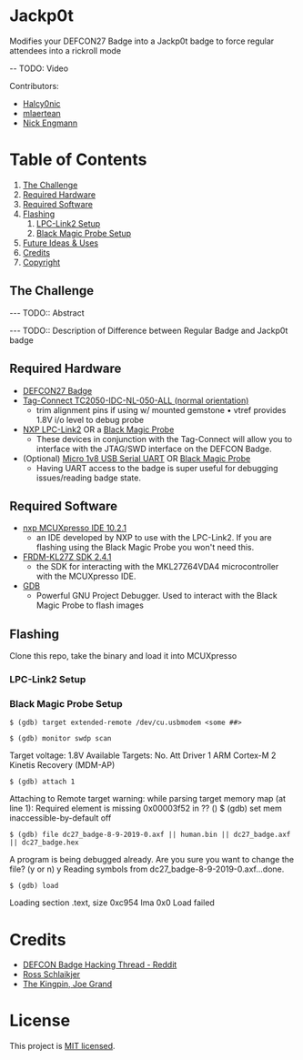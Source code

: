 # Jackp0t
Modifies your DEFCON27 Badge into a Jackp0t badge to force regular attendees into a rickroll mode

-- TODO: Video

Contributors:
- [Halcy0nic](https://twitter.com/Halcy0nic)
- [mlaertean](https://twitter.com/mlaertean)
- [Nick Engmann](https://twitter.com/NickySlicksHaha)

# Table of Contents
1. [The Challenge](#the-challenge)
2. [Required Hardware](#required-hardware)
3. [Required Software](#required-software)
4. [Flashing](#flashing)
    1. [LPC-Link2 Setup](#lpc-link2-setup)
    2. [Black Magic Probe Setup](#black-magic-probe-setup)
5. [Future Ideas & Uses]()
6. [Credits](#credits)
7. [Copyright](#copyright)

## The Challenge
--- TODO:: Abstract

---  TODO:: Description of Difference between Regular Badge and Jackp0t badge

## Required Hardware

- [DEFCON27 Badge](https://hackaday.com/2019/08/08/first-look-at-def-con-27-official-badge-kingpin-is-back/)
- [Tag-Connect TC2050-IDC-NL-050-ALL (normal orientation)](http://www.tag-connect.com/node/199)
    - trim alignment pins if using w/ mounted gemstone • vtref provides 1.8V i/o level to debug probe
- [NXP LPC-Link2](https://www.nxp.com/design/microcontrollers-developer-resources/lpc-microcontroller-utilities/lpc-link2:OM13054) OR a [Black Magic Probe](https://1bitsquared.com/products/black-magic-probe)
    - These devices in conjunction with the Tag-Connect will allow you to interface with the JTAG/SWD interface on the DEFCON Badge.
- (Optional) [Micro 1v8 USB Serial UART](http://jim.sh/1v8/) OR [Black Magic Probe](https://1bitsquared.com/products/black-magic-probe)
    - Having UART access to the badge is super useful for debugging issues/reading badge state.

## Required Software
- [nxp MCUXpresso IDE 10.2.1](https://media.defcon.org/DEF%20CON%2027/DEF%20CON%2027%20badge/Development%20Environment/MCUXpressoIDE_10.2.1_795.exe)
    - an IDE developed by NXP to use with the LPC-Link2. If you are flashing using the Black Magic Probe you won't need this.
- [FRDM-KL27Z SDK 2.4.1](https://media.defcon.org/DEF%20CON%2027/DEF%20CON%2027%20badge/Development%20Environment/SDK_2.4.1_FRDM-KL27Z.zip)
    - the SDK for interacting with the MKL27Z64VDA4 microcontroller with the MCUXpresso IDE.
- [GDB](https://www.gnu.org/software/gdb/download/)
    - Powerful GNU Project Debugger. Used to interact with the Black Magic Probe to flash images

## Flashing
Clone this repo, take the binary and load it into MCUXpresso

### LPC-Link2 Setup

### Black Magic Probe Setup
    $ (gdb) target extended-remote /dev/cu.usbmodem <some ##>

    $ (gdb) monitor swdp scan

Target voltage: 1.8V
Available Targets:
No. Att Driver
 1      ARM Cortex-M
 2      Kinetis Recovery (MDM-AP)

    $ (gdb) attach 1

Attaching to Remote target
warning: while parsing target memory map (at line 1): Required element <memory> is missing
0x00003f52 in ?? ()
    $ (gdb) set mem inaccessible-by-default off

    $ (gdb) file dc27_badge-8-9-2019-0.axf || human.bin || dc27_badge.axf || dc27_badge.hex

A program is being debugged already.
Are you sure you want to change the file? (y or n) y
Reading symbols from dc27_badge-8-9-2019-0.axf...done.

    $ (gdb) load

Loading section .text, size 0xc954 lma 0x0
Load failed

# Credits
- [DEFCON Badge Hacking Thread - Reddit](https://www.reddit.com/r/Defcon/comments/cnn2x7/dc_27_badge_hacking_thread/)
- [Ross Schlaikjer](https://rhye.org/)
- [The Kingpin, Joe Grand](https://twitter.com/joegrand)

# License

This project is [MIT licensed](./LICENSE.md).

